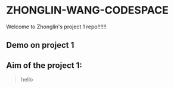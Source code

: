 # ZHONGLIN-WANG-CODESPACE
Welcome to Zhonglin's project 1 repo!!!!!!
## Demo on project 1

## Aim of the project 1:
> hello

